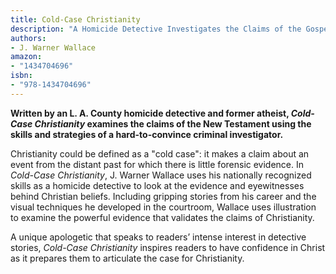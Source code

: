```yaml
---
title: Cold-Case Christianity
description: "A Homicide Detective Investigates the Claims of the Gospels"
authors:
- J. Warner Wallace
amazon:
- "1434704696"
isbn:
- "978-1434704696"
---
```

__Written by an L. A. County homicide detective and former atheist, _Cold-Case Christianity_ examines the claims of the New Testament using the skills and strategies of a hard-to-convince criminal investigator.__

Christianity could be defined as a "cold case": it makes a claim about an event from the distant past for which there is little forensic evidence. In _Cold-Case Christianity_, J. Warner Wallace uses his nationally recognized skills as a homicide detective to look at the evidence and eyewitnesses behind Christian beliefs. Including gripping stories from his career and the visual techniques he developed in the courtroom, Wallace uses illustration to examine the powerful evidence that validates the claims of Christianity.

A unique apologetic that speaks to readers’ intense interest in detective stories, _Cold-Case Christianity_ inspires readers to have confidence in Christ as it prepares them to articulate the case for Christianity.
  
